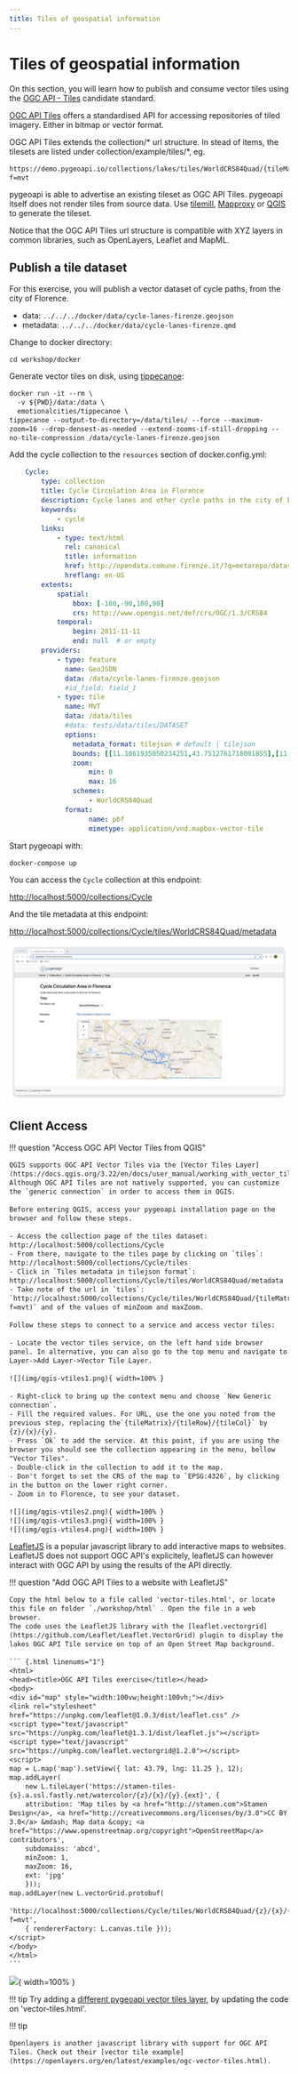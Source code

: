 ```yaml
---
title: Tiles of geospatial information
---
```


# Tiles of geospatial information

On  this section, you will learn how to publish and consume vector tiles using the [OGC API - Tiles](https://github.com/opengeospatial/ogcapi-tiles) candidate standard.

[OGC API Tiles](https://ogcapi.ogc.org/tiles/) offers a standardised API for accessing repositories 
of tiled imagery. Either in bitmap or vector format.

OGC API Tiles extends the collection/* url structure. In stead of items, the tilesets are listed under 
collection/example/tiles/*, eg.

```
https://demo.pygeoapi.io/collections/lakes/tiles/WorldCRS84Quad/{tileMatrix}/{tileRow}/{tileCol}?f=mvt
```

pygeoapi is able to advertise an existing tileset as OGC API Tiles. pygeoapi itself does not render 
tiles from source data. Use [tilemill](https://tilemill-project.github.io/tilemill/), 
[Mapproxy](https://mapproxy.org/) or 
[QGIS](https://www.qgistutorials.com/en/docs/creating_basemaps_with_qtiles.html) to generate the tileset.

Notice that the OGC API Tiles url structure is compatible with XYZ layers in common libraries, 
such as OpenLayers, Leaflet and MapML.

## Publish a tile dataset

For this exercise, you will publish a vector dataset of cycle paths, from the city of Florence.

* data:  `../../../docker/data/cycle-lanes-firenze.geojson`
* metadata:  `../../../docker/data/cycle-lanes-firenze.qmd`

Change to docker directory:

```
cd workshop/docker
```

Generate vector tiles on disk, using [tippecanoe](https://github.com/mapbox/tippecanoe):

```
docker run -it --rm \
  -v ${PWD}/data:/data \
  emotionalcities/tippecanoe \
tippecanoe --output-to-directory=/data/tiles/ --force --maximum-zoom=16 --drop-densest-as-needed --extend-zooms-if-still-dropping --no-tile-compression /data/cycle-lanes-firenze.geojson
```

Add the cycle collection to the ```resources``` section of docker.config.yml:

``` {.yaml linenums="1"}
    Cycle:
        type: collection
        title: Cycle Circulation Area in Florence 
        description: Cycle lanes and other cycle paths in the city of Florence.
        keywords:
            - cycle
        links:
            - type: text/html
              rel: canonical
              title: information
              href: http://opendata.comune.firenze.it/?q=metarepo/datasetinfo&id=52d8d3ab-eae5-400e-8561-d974f8612de0
              hreflang: en-US
        extents:
            spatial:
                bbox: [-180,-90,180,90]
                crs: http://www.opengis.net/def/crs/OGC/1.3/CRS84
            temporal:
                begin: 2011-11-11
                end: null  # or empty
        providers:
            - type: feature
              name: GeoJSON
              data: /data/cycle-lanes-firenze.geojson
              #id_field: field_1
            - type: tile
              name: MVT
              data: /data/tiles
              #data: tests/data/tiles/DATASET
              options:
                metadata_format: tilejson # default | tilejson
                bounds: [[11.1861935050234251,43.7512761718001855],[11.3125196304517655,43.8129406631082645]]
                zoom:
                    min: 0
                    max: 16
                schemes:
                    - WorldCRS84Quad
              format:
                    name: pbf
                    mimetype: application/vnd.mapbox-vector-tile
```

Start pygeoapi with:
```
docker-compose up
```

You can access the ```Cycle``` collection at this endpoint:

[http://localhost:5000/collections/Cycle](http://localhost:5000/collections/Cycle
)

And the tile metadata at this endpoint:

[http://localhost:5000/collections/Cycle/tiles/WorldCRS84Quad/metadata](http://localhost:5000/collections/Cycle/tiles/WorldCRS84Quad/metadata)

![TileSet](img/vtiles.png)

## Client Access

!!! question "Access OGC API Vector Tiles from QGIS"

    QGIS supports OGC API Vector Tiles via the [Vector Tiles Layer](https://docs.qgis.org/3.22/en/docs/user_manual/working_with_vector_tiles/vector_tiles_properties.html). Although OGC API Tiles are not natively supported, you can customize the `generic connection` in order to access them in QGIS.

    Before entering QGIS, access your pygeoapi installation page on the browser and follow these steps.

    - Access the collection page of the tiles dataset: http://localhost:5000/collections/Cycle
    - From there, navigate to the tiles page by clicking on `tiles`: http://localhost:5000/collections/Cycle/tiles
    - Click in `Tiles metadata in tilejson format`: http://localhost:5000/collections/Cycle/tiles/WorldCRS84Quad/metadata
    - Take note of the url in `tiles`: `http://localhost:5000/collections/Cycle/tiles/WorldCRS84Quad/{tileMatrix}/{tileRow}/{tileCol}?f=mvt)` and of the values of minZoom and maxZoom.

    Follow these steps to connect to a service and access vector tiles:

    - Locate the vector tiles service, on the left hand side browser panel. In alternative, you can also go to the top menu and navigate to Layer->Add Layer->Vector Tile Layer.

    ![](img/qgis-vtiles1.png){ width=100% }

    - Right-click to bring up the context menu and choose `New Generic connection`.  
    - Fill the required values. For URL, use the one you noted from the previous step, replacing the`{tileMatrix}/{tileRow}/{tileCol}` by {z}/{x}/{y}.
    - Press `Ok` to add the service. At this point, if you are using the browser you should see the collection appearing in the menu, bellow "Vector Tiles".
    - Double-click in the collection to add it to the map. 
    - Don't forget to set the CRS of the map to `EPSG:4326`, by clicking in the button on the lower right corner. 
    - Zoom in to Florence, to see your dataset.

    ![](img/qgis-vtiles2.png){ width=100% }
    ![](img/qgis-vtiles3.png){ width=100% }
    ![](img/qgis-vtiles4.png){ width=100% }

[LeafletJS](https://leafletjs.com) is a popular javascript library to add interactive maps to websites. LeafletJS does not support OGC API's explicitely, leafletJS can however interact with OGC API by using the results of the API directly.

!!! question "Add OGC API Tiles to a website with LeafletJS"

    Copy the html below to a file called 'vector-tiles.html', or locate this file on folder `./workshop/html` . Open the file in a web browser.
    The code uses the LeafletJS library with the [leaflet.vectorgrid](https://github.com/Leaflet/Leaflet.VectorGrid) plugin to display the lakes OGC API Tile service on top of an Open Street Map background.

    ``` {.html linenums="1"}
    <html>
    <head><title>OGC API Tiles exercise</title></head>
    <body>
    <div id="map" style="width:100vw;height:100vh;"></div>
    <link rel="stylesheet" href="https://unpkg.com/leaflet@1.0.3/dist/leaflet.css" />
    <script type="text/javascript" src="https://unpkg.com/leaflet@1.3.1/dist/leaflet.js"></script>
    <script type="text/javascript" src="https://unpkg.com/leaflet.vectorgrid@1.2.0"></script>
    <script>
    map = L.map('map').setView({ lat: 43.79, lng: 11.25 }, 12);
    map.addLayer(
        new L.tileLayer('https://stamen-tiles-{s}.a.ssl.fastly.net/watercolor/{z}/{x}/{y}.{ext}', {
        attribution: 'Map tiles by <a href="http://stamen.com">Stamen Design</a>, <a href="http://creativecommons.org/licenses/by/3.0">CC BY 3.0</a> &mdash; Map data &copy; <a href="https://www.openstreetmap.org/copyright">OpenStreetMap</a> contributors',
        subdomains: 'abcd',
        minZoom: 1,
        maxZoom: 16,
        ext: 'jpg'
        }));
    map.addLayer(new L.vectorGrid.protobuf(
        'http://localhost:5000/collections/Cycle/tiles/WorldCRS84Quad/{z}/{x}/{y}?f=mvt', 
        { rendererFactory: L.canvas.tile }));
    </script>
    </body>
    </html>
    ```

   ![](img/leaflet.png){ width=100% }

!!! tip 
    Try adding a [different pygeoapi vector tiles layer](https://demo.pygeoapi.io/master/collections/lakes/tiles/WorldCRS84Quad/metadata), by updating the code on 'vector-tiles.html'.

!!! tip 

    Openlayers is another javascript library with support for OGC API Tiles. Check out their [vector tile example](https://openlayers.org/en/latest/examples/ogc-vector-tiles.html).
